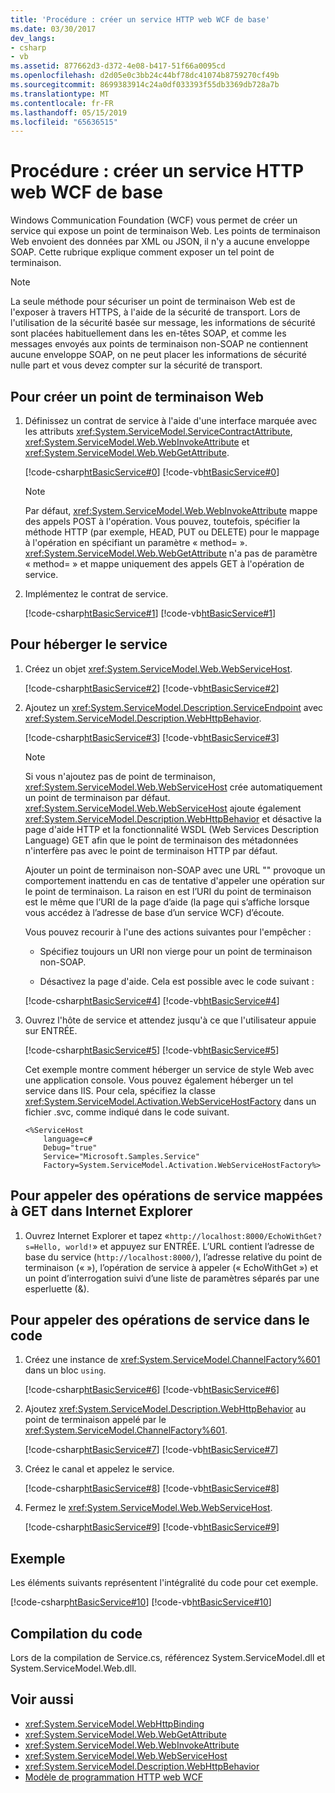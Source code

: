 ```yaml
---
title: 'Procédure : créer un service HTTP web WCF de base'
ms.date: 03/30/2017
dev_langs:
- csharp
- vb
ms.assetid: 877662d3-d372-4e08-b417-51f66a0095cd
ms.openlocfilehash: d2d05e0c3bb24c44bf78dc41074b8759270cf49b
ms.sourcegitcommit: 8699383914c24a0df033393f55db3369db728a7b
ms.translationtype: MT
ms.contentlocale: fr-FR
ms.lasthandoff: 05/15/2019
ms.locfileid: "65636515"
---
```

# <a name="how-to-create-a-basic-wcf-web-http-service"></a>Procédure : créer un service HTTP web WCF de base

Windows Communication Foundation (WCF) vous permet de créer un service qui expose un point de terminaison Web. Les points de terminaison Web envoient des données par XML ou JSON, il n'y a aucune enveloppe SOAP. Cette rubrique explique comment exposer un tel point de terminaison.

> [!NOTE]
> La seule méthode pour sécuriser un point de terminaison Web est de l'exposer à travers HTTPS, à l'aide de la sécurité de transport. Lors de l'utilisation de la sécurité basée sur message, les informations de sécurité sont placées habituellement dans les en-têtes SOAP, et comme les messages envoyés aux points de terminaison non-SOAP ne contiennent aucune enveloppe SOAP, on ne peut placer les informations de sécurité nulle part et vous devez compter sur la sécurité de transport.

## <a name="to-create-a-web-endpoint"></a>Pour créer un point de terminaison Web

1. Définissez un contrat de service à l'aide d'une interface marquée avec les attributs <xref:System.ServiceModel.ServiceContractAttribute>, <xref:System.ServiceModel.Web.WebInvokeAttribute> et <xref:System.ServiceModel.Web.WebGetAttribute>.

     [!code-csharp[htBasicService#0](~/samples/snippets/csharp/VS_Snippets_CFX/htbasicservice/cs/service.cs#0)]
     [!code-vb[htBasicService#0](~/samples/snippets/visualbasic/VS_Snippets_CFX/htbasicservice/vb/service.vb#0)]

    > [!NOTE]
    > Par défaut, <xref:System.ServiceModel.Web.WebInvokeAttribute> mappe des appels POST à l'opération. Vous pouvez, toutefois, spécifier la méthode HTTP (par exemple, HEAD, PUT ou DELETE) pour le mappage à l'opération en spécifiant un paramètre « method= ». <xref:System.ServiceModel.Web.WebGetAttribute> n'a pas de paramètre « method= » et mappe uniquement des appels GET à l'opération de service.

2. Implémentez le contrat de service.

     [!code-csharp[htBasicService#1](~/samples/snippets/csharp/VS_Snippets_CFX/htbasicservice/cs/service.cs#1)]
     [!code-vb[htBasicService#1](~/samples/snippets/visualbasic/VS_Snippets_CFX/htbasicservice/vb/service.vb#1)]

## <a name="to-host-the-service"></a>Pour héberger le service

1. Créez un objet <xref:System.ServiceModel.Web.WebServiceHost>.

     [!code-csharp[htBasicService#2](~/samples/snippets/csharp/VS_Snippets_CFX/htbasicservice/cs/service.cs#2)]
     [!code-vb[htBasicService#2](~/samples/snippets/visualbasic/VS_Snippets_CFX/htbasicservice/vb/service.vb#2)]

2. Ajoutez un <xref:System.ServiceModel.Description.ServiceEndpoint> avec <xref:System.ServiceModel.Description.WebHttpBehavior>.

     [!code-csharp[htBasicService#3](~/samples/snippets/csharp/VS_Snippets_CFX/htbasicservice/cs/service.cs#3)]
     [!code-vb[htBasicService#3](~/samples/snippets/visualbasic/VS_Snippets_CFX/htbasicservice/vb/service.vb#3)]

    > [!NOTE]
    > Si vous n'ajoutez pas de point de terminaison, <xref:System.ServiceModel.Web.WebServiceHost> crée automatiquement un point de terminaison par défaut. <xref:System.ServiceModel.Web.WebServiceHost> ajoute également <xref:System.ServiceModel.Description.WebHttpBehavior> et désactive la page d'aide HTTP et la fonctionnalité WSDL (Web Services Description Language) GET afin que le point de terminaison des métadonnées n'interfère pas avec le point de terminaison HTTP par défaut.
    >
    >  Ajouter un point de terminaison non-SOAP avec une URL "" provoque un comportement inattendu en cas de tentative d'appeler une opération sur le point de terminaison. La raison en est l’URI du point de terminaison est le même que l’URI de la page d’aide (la page qui s’affiche lorsque vous accédez à l’adresse de base d’un service WCF) d’écoute.

     Vous pouvez recourir à l'une des actions suivantes pour l'empêcher :

    - Spécifiez toujours un URI non vierge pour un point de terminaison non-SOAP.

    - Désactivez la page d'aide. Cela est possible avec le code suivant :

     [!code-csharp[htBasicService#4](~/samples/snippets/csharp/VS_Snippets_CFX/htbasicservice/cs/snippets.cs#4)]
     [!code-vb[htBasicService#4](~/samples/snippets/visualbasic/VS_Snippets_CFX/htbasicservice/vb/snippets.vb#4)]

3. Ouvrez l'hôte de service et attendez jusqu'à ce que l'utilisateur appuie sur ENTRÉE.

     [!code-csharp[htBasicService#5](~/samples/snippets/csharp/VS_Snippets_CFX/htbasicservice/cs/snippets.cs#5)]
     [!code-vb[htBasicService#5](~/samples/snippets/visualbasic/VS_Snippets_CFX/htbasicservice/vb/snippets.vb#5)]

     Cet exemple montre comment héberger un service de style Web avec une application console. Vous pouvez également héberger un tel service dans IIS. Pour cela, spécifiez la classe <xref:System.ServiceModel.Activation.WebServiceHostFactory> dans un fichier .svc, comme indiqué dans le code suivant.

    ```
    <%ServiceHost
        language=c#
        Debug="true"
        Service="Microsoft.Samples.Service"
        Factory=System.ServiceModel.Activation.WebServiceHostFactory%>
    ```

## <a name="to-call-service-operations-mapped-to-get-in-internet-explorer"></a>Pour appeler des opérations de service mappées à GET dans Internet Explorer

1. Ouvrez Internet Explorer et tapez «`http://localhost:8000/EchoWithGet?s=Hello, world!`» et appuyez sur ENTRÉE. L’URL contient l’adresse de base du service (`http://localhost:8000/`), l’adresse relative du point de terminaison (« »), l’opération de service à appeler (« EchoWithGet ») et un point d’interrogation suivi d’une liste de paramètres séparés par une esperluette (&).

## <a name="to-call-service-operations-in-code"></a>Pour appeler des opérations de service dans le code

1. Créez une instance de <xref:System.ServiceModel.ChannelFactory%601> dans un bloc `using`.

     [!code-csharp[htBasicService#6](~/samples/snippets/csharp/VS_Snippets_CFX/htbasicservice/cs/service.cs#6)]
     [!code-vb[htBasicService#6](~/samples/snippets/visualbasic/VS_Snippets_CFX/htbasicservice/vb/service.vb#6)]

2. Ajoutez <xref:System.ServiceModel.Description.WebHttpBehavior> au point de terminaison appelé par le <xref:System.ServiceModel.ChannelFactory%601>.

     [!code-csharp[htBasicService#7](~/samples/snippets/csharp/VS_Snippets_CFX/htbasicservice/cs/service.cs#7)]
     [!code-vb[htBasicService#7](~/samples/snippets/visualbasic/VS_Snippets_CFX/htbasicservice/vb/service.vb#7)]

3. Créez le canal et appelez le service.

     [!code-csharp[htBasicService#8](~/samples/snippets/csharp/VS_Snippets_CFX/htbasicservice/cs/service.cs#8)]
     [!code-vb[htBasicService#8](~/samples/snippets/visualbasic/VS_Snippets_CFX/htbasicservice/vb/service.vb#8)]

4. Fermez le <xref:System.ServiceModel.Web.WebServiceHost>.

     [!code-csharp[htBasicService#9](~/samples/snippets/csharp/VS_Snippets_CFX/htbasicservice/cs/service.cs#9)]
     [!code-vb[htBasicService#9](~/samples/snippets/visualbasic/VS_Snippets_CFX/htbasicservice/vb/service.vb#9)]

## <a name="example"></a>Exemple

Les éléments suivants représentent l'intégralité du code pour cet exemple.

[!code-csharp[htBasicService#10](~/samples/snippets/csharp/VS_Snippets_CFX/htbasicservice/cs/service.cs#10)]
[!code-vb[htBasicService#10](~/samples/snippets/visualbasic/VS_Snippets_CFX/htbasicservice/vb/service.vb#10)]

## <a name="compiling-the-code"></a>Compilation du code

Lors de la compilation de Service.cs, référencez System.ServiceModel.dll et System.ServiceModel.Web.dll.

## <a name="see-also"></a>Voir aussi

- <xref:System.ServiceModel.WebHttpBinding>
- <xref:System.ServiceModel.Web.WebGetAttribute>
- <xref:System.ServiceModel.Web.WebInvokeAttribute>
- <xref:System.ServiceModel.Web.WebServiceHost>
- <xref:System.ServiceModel.Description.WebHttpBehavior>
- [Modèle de programmation HTTP web WCF](wcf-web-http-programming-model.md)
